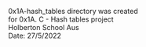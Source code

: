 0x1A-hash_tables directory was created  
for 0x1A. C - Hash tables project  
Holberton School Aus  
Date: 27/5/2022
